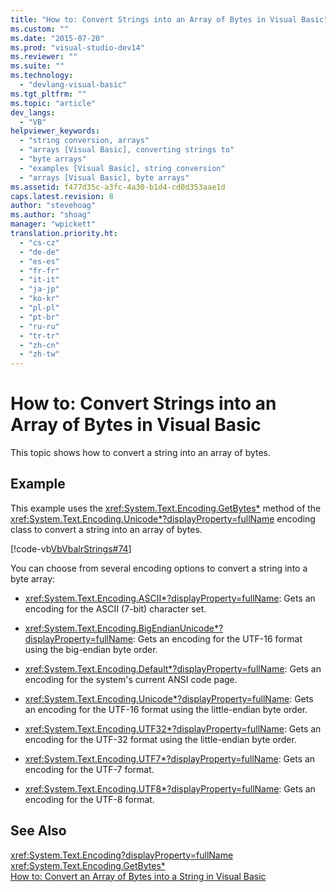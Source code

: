 ```yaml
---
title: "How to: Convert Strings into an Array of Bytes in Visual Basic"
ms.custom: ""
ms.date: "2015-07-20"
ms.prod: "visual-studio-dev14"
ms.reviewer: ""
ms.suite: ""
ms.technology: 
  - "devlang-visual-basic"
ms.tgt_pltfrm: ""
ms.topic: "article"
dev_langs: 
  - "VB"
helpviewer_keywords: 
  - "string conversion, arrays"
  - "arrays [Visual Basic], converting strings to"
  - "byte arrays"
  - "examples [Visual Basic], string conversion"
  - "arrays [Visual Basic], byte arrays"
ms.assetid: f477d35c-a3fc-4a30-b1d4-cd0d353aae1d
caps.latest.revision: 8
author: "stevehoag"
ms.author: "shoag"
manager: "wpickett"
translation.priority.ht: 
  - "cs-cz"
  - "de-de"
  - "es-es"
  - "fr-fr"
  - "it-it"
  - "ja-jp"
  - "ko-kr"
  - "pl-pl"
  - "pt-br"
  - "ru-ru"
  - "tr-tr"
  - "zh-cn"
  - "zh-tw"
---
```

# How to: Convert Strings into an Array of Bytes in Visual Basic
This topic shows how to convert a string into an array of bytes.  
  
## Example  
 This example uses the <xref:System.Text.Encoding.GetBytes*> method of the <xref:System.Text.Encoding.Unicode*?displayProperty=fullName> encoding class to convert a string into an array of bytes.  
  
 [!code-vb[VbVbalrStrings#74](../../../../visual-basic/language-reference/functions/codesnippet/VisualBasic/how-to-convert-strings-into-an-array-of-bytes_1.vb)]  
  
 You can choose from several encoding options to convert a string into a byte array:  
  
-   <xref:System.Text.Encoding.ASCII*?displayProperty=fullName>: Gets an encoding for the ASCII (7-bit) character set.  
  
-   <xref:System.Text.Encoding.BigEndianUnicode*?displayProperty=fullName>: Gets an encoding for the UTF-16 format using the big-endian byte order.  
  
-   <xref:System.Text.Encoding.Default*?displayProperty=fullName>: Gets an encoding for the system's current ANSI code page.  
  
-   <xref:System.Text.Encoding.Unicode*?displayProperty=fullName>: Gets an encoding for the UTF-16 format using the little-endian byte order.  
  
-   <xref:System.Text.Encoding.UTF32*?displayProperty=fullName>: Gets an encoding for the UTF-32 format using the little-endian byte order.  
  
-   <xref:System.Text.Encoding.UTF7*?displayProperty=fullName>: Gets an encoding for the UTF-7 format.  
  
-   <xref:System.Text.Encoding.UTF8*?displayProperty=fullName>: Gets an encoding for the UTF-8 format.  
  
## See Also  
 <xref:System.Text.Encoding?displayProperty=fullName>   
 <xref:System.Text.Encoding.GetBytes*>   
 [How to: Convert an Array of Bytes into a String in Visual Basic](../../../../visual-basic/programming-guide/language-features/strings/how-to-convert-an-array-of-bytes-into-a-string.md)